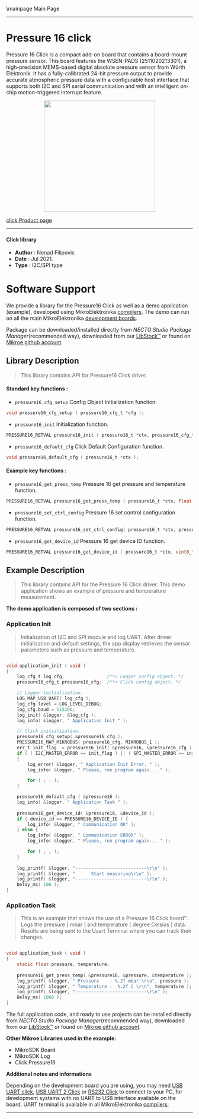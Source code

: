 \mainpage Main Page

---
# Pressure 16 click

Pressure 16 Click is a compact add-on board that contains a board-mount pressure sensor. This board features the WSEN-PADS (2511020213301), a high-precision MEMS-based digital absolute pressure sensor from Würth Elektronik. It has a fully-calibrated 24-bit pressure output to provide accurate atmospheric pressure data with a configurable host interface that supports both I2C and SPI serial communication and with an intelligent on-chip motion-triggered interrupt feature.

<p align="center">
  <img src="https://download.mikroe.com/images/click_for_ide/pressure_16_click.png" height=300px>
</p>

[click Product page](https://www.mikroe.com/pressure-16-click)

---


#### Click library

- **Author**        : Nenad Filipovic
- **Date**          : Jul 2021.
- **Type**          : I2C/SPI type


# Software Support

We provide a library for the Pressure16 Click
as well as a demo application (example), developed using MikroElektronika
[compilers](https://www.mikroe.com/necto-studio).
The demo can run on all the main MikroElektronika [development boards](https://www.mikroe.com/development-boards).

Package can be downloaded/installed directly from *NECTO Studio Package Manager*(recommended way), downloaded from our [LibStock&trade;](https://libstock.mikroe.com) or found on [Mikroe github account](https://github.com/MikroElektronika/mikrosdk_click_v2/tree/master/clicks).

## Library Description

> This library contains API for Pressure16 Click driver.

#### Standard key functions :

- `pressure16_cfg_setup` Config Object Initialization function.
```c
void pressure16_cfg_setup ( pressure16_cfg_t *cfg );
```

- `pressure16_init` Initialization function.
```c
PRESSURE16_RETVAL pressure16_init ( pressure16_t *ctx, pressure16_cfg_t *cfg );
```

- `pressure16_default_cfg` Click Default Configuration function.
```c
void pressure16_default_cfg ( pressure16_t *ctx );
```

#### Example key functions :

- `pressure16_get_press_temp` Pressure 16 get pressure and temperature function.
```c
PRESSURE16_RETVAL pressure16_get_press_temp ( pressure16_t *ctx, float *pressure, float *temperature );
```

- `pressure16_set_ctrl_config` Pressure 16 set control configuration function.
```c
PRESSURE16_RETVAL pressure16_set_ctrl_config( pressure16_t *ctx, pressure16_ctrl_cfg_t ctrl_cfg_data );
```

- `pressure16_get_device_id` Pressure 16 get device ID function.
```c
PRESSURE16_RETVAL pressure16_get_device_id ( pressure16_t *ctx, uint8_t *dev_id );
```

## Example Description

> This library contains API for the Pressure 16 Click driver.
> This demo application shows an example of pressure and temperature measurement.

**The demo application is composed of two sections :**

### Application Init

> Initialization of I2C and SPI module and log UART.
> After driver initialization and default settings, 
> the app display retrieves the sensor parameters 
> such as pressure and temperature.

```c

void application_init ( void ) 
{
    log_cfg_t log_cfg;                /**< Logger config object. */
    pressure16_cfg_t pressure16_cfg;  /**< Click config object. */

    // Logger initialization.
    LOG_MAP_USB_UART( log_cfg );
    log_cfg.level = LOG_LEVEL_DEBUG;
    log_cfg.baud = 115200;
    log_init( &logger, &log_cfg );
    log_info( &logger, " Application Init " );

    // Click initialization.
    pressure16_cfg_setup( &pressure16_cfg );
    PRESSURE16_MAP_MIKROBUS( pressure16_cfg, MIKROBUS_1 );
    err_t init_flag  = pressure16_init( &pressure16, &pressure16_cfg );
    if ( ( I2C_MASTER_ERROR == init_flag ) || ( SPI_MASTER_ERROR == init_flag ) ) 
    {
        log_error( &logger, " Application Init Error. " );
        log_info( &logger, " Please, run program again... " );

        for ( ; ; );
    }

    pressure16_default_cfg ( &pressure16 );
    log_info( &logger, " Application Task " );
    
    pressure16_get_device_id( &pressure16, &device_id );
    if ( device_id == PRESSURE16_DEVICE_ID ) {
        log_info( &logger, " Communication OK" );    
    } else {
        log_info( &logger, " Communication ERROR" ); 
        log_info( &logger, " Please, run program again... " );

        for ( ; ; );
    }
    
    log_printf( &logger, "---------------------------\r\n" );
    log_printf( &logger, "      Start measuring\r\n" );
    log_printf( &logger, "---------------------------\r\n" );
    Delay_ms( 100 );
}

```

### Application Task

> This is an example that shows the use of a Pressure 16 Click board™.
> Logs the pressure [ mbar ] and temperature [ degree Celsius ] data.
> Results are being sent to the Usart Terminal where you can track their changes.

```c

void application_task ( void ) 
{
    static float pressure, temperature;
    
    pressure16_get_press_temp( &pressure16, &pressure, &temperature );
    log_printf( &logger, " Pressure    : %.2f mbar \r\n", pressure );
    log_printf( &logger, " Temperature :  %.2f C \r\n", temperature );
    log_printf( &logger, "---------------------------\r\n" ); 
    Delay_ms( 1000 );
}

```

The full application code, and ready to use projects can be installed directly from *NECTO Studio Package Manager*(recommended way), downloaded from our [LibStock&trade;](https://libstock.mikroe.com) or found on [Mikroe github account](https://github.com/MikroElektronika/mikrosdk_click_v2/tree/master/clicks).

**Other Mikroe Libraries used in the example:**

- MikroSDK.Board
- MikroSDK.Log
- Click.Pressure16

**Additional notes and informations**

Depending on the development board you are using, you may need
[USB UART click](https://www.mikroe.com/usb-uart-click),
[USB UART 2 Click](https://www.mikroe.com/usb-uart-2-click) or
[RS232 Click](https://www.mikroe.com/rs232-click) to connect to your PC, for
development systems with no UART to USB interface available on the board. UART
terminal is available in all MikroElektronika
[compilers](https://shop.mikroe.com/compilers).

---
